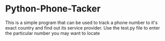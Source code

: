 # Python-Phone-Tacker
This is a simple program that can be used to track a phone number 
to it's exact country and find out its service provider.
Use the test.py file to enter the particular number you may want to locate
